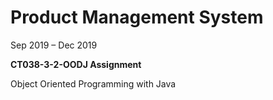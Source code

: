 # Product Management System

Sep 2019 – Dec 2019

**CT038-3-2-OODJ Assignment**

Object Oriented Programming with Java
